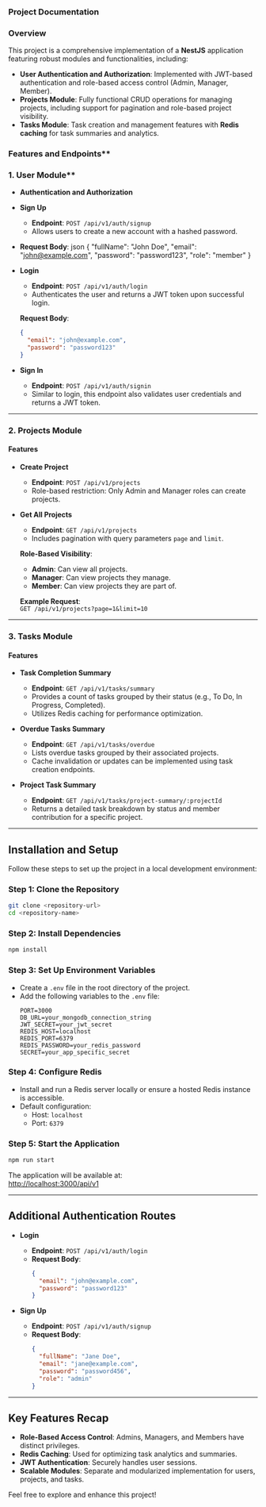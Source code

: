### Project Documentation

### Overview

This project is a comprehensive implementation of a **NestJS** application featuring robust modules and functionalities, including:

- **User Authentication and Authorization**: Implemented with JWT-based authentication and role-based access control (Admin, Manager, Member).  
- **Projects Module**: Fully functional CRUD operations for managing projects, including support for pagination and role-based project visibility.  
- **Tasks Module**: Task creation and management features with **Redis caching** for task summaries and analytics.  


### Features and Endpoints**  

### 1. User Module**  

- **Authentication and Authorization**

- **Sign Up**  
  - **Endpoint**: `POST /api/v1/auth/signup`  
  - Allows users to create a new account with a hashed password.  

 - **Request Body**:
  json
  {
    "fullName": "John Doe",
    "email": "john@example.com",
    "password": "password123",
    "role": "member"
  }
  

- **Login**  
  - **Endpoint**: `POST /api/v1/auth/login`  
  - Authenticates the user and returns a JWT token upon successful login.  

  **Request Body**:
  ```json
  {
    "email": "john@example.com",
    "password": "password123"
  }
  ```

- **Sign In**  
  - **Endpoint**: `POST /api/v1/auth/signin`  
  - Similar to login, this endpoint also validates user credentials and returns a JWT token.  

---

### 2. Projects Module

#### Features

- **Create Project**  
  - **Endpoint**: `POST /api/v1/projects`  
  - Role-based restriction: Only Admin and Manager roles can create projects.

- **Get All Projects**  
  - **Endpoint**: `GET /api/v1/projects`  
  - Includes pagination with query parameters `page` and `limit`.  

  **Role-Based Visibility**:  
  - **Admin**: Can view all projects.  
  - **Manager**: Can view projects they manage.  
  - **Member**: Can view projects they are part of.  

  **Example Request**:  
  `GET /api/v1/projects?page=1&limit=10`

---

### 3. Tasks Module

#### Features

- **Task Completion Summary**  
  - **Endpoint**: `GET /api/v1/tasks/summary`  
  - Provides a count of tasks grouped by their status (e.g., To Do, In Progress, Completed).  
  - Utilizes Redis caching for performance optimization.

- **Overdue Tasks Summary**  
  - **Endpoint**: `GET /api/v1/tasks/overdue`  
  - Lists overdue tasks grouped by their associated projects.  
  - Cache invalidation or updates can be implemented using task creation endpoints.

- **Project Task Summary**  
  - **Endpoint**: `GET /api/v1/tasks/project-summary/:projectId`  
  - Returns a detailed task breakdown by status and member contribution for a specific project.

---

## Installation and Setup

Follow these steps to set up the project in a local development environment:

### Step 1: Clone the Repository
```bash
git clone <repository-url>
cd <repository-name>
```

### Step 2: Install Dependencies
```bash
npm install
```

### Step 3: Set Up Environment Variables

- Create a `.env` file in the root directory of the project.
- Add the following variables to the `.env` file:
  ```env
  PORT=3000
  DB_URL=your_mongodb_connection_string
  JWT_SECRET=your_jwt_secret
  REDIS_HOST=localhost
  REDIS_PORT=6379
  REDIS_PASSWORD=your_redis_password
  SECRET=your_app_specific_secret
  ```

### Step 4: Configure Redis

- Install and run a Redis server locally or ensure a hosted Redis instance is accessible.
- Default configuration:
  - Host: `localhost`
  - Port: `6379`

### Step 5: Start the Application
```bash
npm run start
```

The application will be available at:  
[http://localhost:3000/api/v1](http://localhost:3000/api/v1)

---

## Additional Authentication Routes

- **Login**  
  - **Endpoint**: `POST /api/v1/auth/login`  
  - **Request Body**:  
    ```json
    {
      "email": "john@example.com",
      "password": "password123"
    }
    ```

- **Sign Up**  
  - **Endpoint**: `POST /api/v1/auth/signup`  
  - **Request Body**:  
    ```json
    {
      "fullName": "Jane Doe",
      "email": "jane@example.com",
      "password": "password456",
      "role": "admin"
    }
    ```

---

## Key Features Recap

- **Role-Based Access Control**: Admins, Managers, and Members have distinct privileges.  
- **Redis Caching**: Used for optimizing task analytics and summaries.  
- **JWT Authentication**: Securely handles user sessions.  
- **Scalable Modules**: Separate and modularized implementation for users, projects, and tasks.  

Feel free to explore and enhance this project!
```# Task-Management-NestJs
